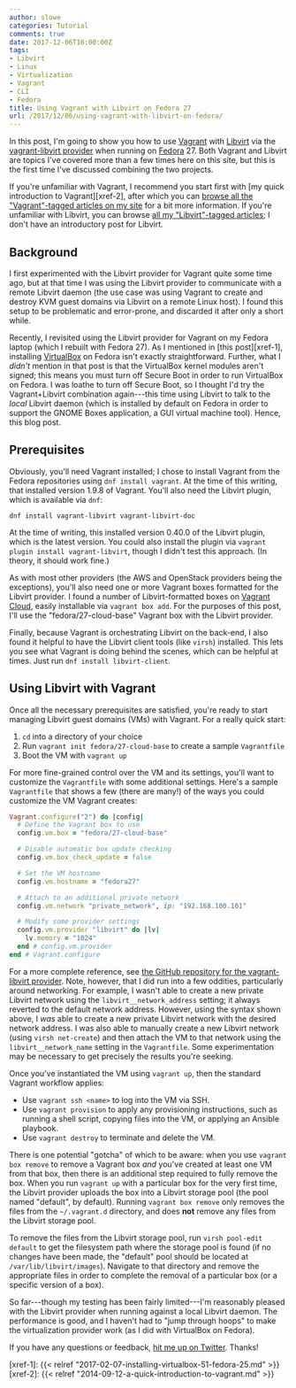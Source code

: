 ```yaml
---
author: slowe
categories: Tutorial
comments: true
date: 2017-12-06T16:00:00Z
tags:
- Libvirt
- Linux
- Virtualization
- Vagrant
- CLI
- Fedora
title: Using Vagrant with Libvirt on Fedora 27
url: /2017/12/06/using-vagrant-with-libvirt-on-fedora/
---
```


In this post, I'm going to show you how to use [Vagrant][link-2] with [Libvirt][link-3] via the [vagrant-libvirt provider][link-1] when running on [Fedora][link-7] 27. Both Vagrant and Libvirt are topics I've covered more than a few times here on this site, but this is the first time I've discussed combining the two projects.<!--more-->

If you're unfamiliar with Vagrant, I recommend you start first with [my quick introduction to Vagrant][xref-2], after which you can [browse all the "Vagrant"-tagged articles on my site][link-4] for a bit more information. If you're unfamiliar with Libvirt, you can browse [all my "Libvirt"-tagged articles][link-5]; I don't have an introductory post for Libvirt.

## Background

I first experimented with the Libvirt provider for Vagrant quite some time ago, but at that time I was using the Libvirt provider to communicate with a remote Libvirt daemon (the use case was using Vagrant to create and destroy KVM guest domains via Libvirt on a remote Linux host). I found this setup to be problematic and error-prone, and discarded it after only a short while.

Recently, I revisited using the Libvirt provider for Vagrant on my Fedora laptop (which I rebuilt with Fedora 27). As I mentioned in [this post][xref-1], installing [VirtualBox][link-8] on Fedora isn't exactly straightforward. Further, what I _didn't_ mention in that post is that the VirtualBox kernel modules aren't signed; this means you must turn off Secure Boot in order to run VirtualBox on Fedora. I was loathe to turn off Secure Boot, so I thought I'd try the Vagrant+Libvirt combination again---this time using Libvirt to talk to the _local_ Libvirt daemon (which is installed by default on Fedora in order to support the GNOME Boxes application, a GUI virtual machine tool). Hence, this blog post.

## Prerequisites

Obviously, you'll need Vagrant installed; I chose to install Vagrant from the Fedora repositories using `dnf install vagrant`. At the time of this writing, that installed version 1.9.8 of Vagrant. You'll also need the Libvirt plugin, which is  available via `dnf`:

    dnf install vagrant-libvirt vagrant-libvirt-doc

At the time of writing, this installed version 0.40.0 of the Libvirt plugin, which is the latest version. You could also install the plugin via `vagrant plugin install vagrant-libvirt`, though I didn't test this approach. (In theory, it should work fine.)

As with most other providers (the AWS and OpenStack providers being the exceptions), you'll also need one or more Vagrant boxes formatted for the Libvirt provider. I found a number of Libvirt-formatted boxes on [Vagrant Cloud][link-6], easily installable via `vagrant box add`. For the purposes of this post, I'll use the "fedora/27-cloud-base" Vagrant box with the Libvirt provider.

Finally, because Vagrant is orchestrating Libvirt on the back-end, I also found it helpful to have the Libvirt client tools (like `virsh`) installed. This lets you see what Vagrant is doing behind the scenes, which can be helpful at times. Just run `dnf install libvirt-client`.

## Using Libvirt with Vagrant

Once all the necessary prerequisites are satisfied, you're ready to start managing Libvirt guest domains (VMs) with Vagrant. For a really quick start:

1. `cd` into a directory of your choice
2. Run `vagrant init fedora/27-cloud-base` to create a sample `Vagrantfile`
3. Boot the VM with `vagrant up`

For more fine-grained control over the VM and its settings, you'll want to customize the `Vagrantfile` with some additional settings. Here's a sample `Vagrantfile` that shows a few (there are many!) of the ways you could customize the VM Vagrant creates:

```ruby
Vagrant.configure("2") do |config|
  # Define the Vagrant box to use
  config.vm.box = "fedora/27-cloud-base"

  # Disable automatic box update checking
  config.vm.box_check_update = false

  # Set the VM hostname
  config.vm.hostname = "fedora27"

  # Attach to an additional private network
  config.vm.network "private_network", ip: "192.168.100.101"

  # Modify some provider settings
  config.vm.provider "libvirt" do |lv|
    lv.memory = "1024"
  end # config.vm.provider
end # Vagrant.configure
```

For a more complete reference, see [the GitHub repository for the vagrant-libvirt provider][link-1]. Note, however, that I did run into a few oddities, particularly around networking. For example, I wasn't able to create a new private Libvirt network using the `libvirt__network_address` setting; it always reverted to the default network address. However, using the syntax shown above, I _was_ able to create a new private Libvirt network with the desired network address. I was also able to manually create a new Libvirt network (using `virsh net-create`) and then attach the VM to that network using the `libvirt__network_name` setting in the `Vagrantfile`. Some experimentation may be necessary to get precisely the results you're seeking.

Once you've instantiated the VM using `vagrant up`, then the standard Vagrant workflow applies:

* Use `vagrant ssh <name>` to log into the VM via SSH.
* Use `vagrant provision` to apply any provisioning instructions, such as running a shell script, copying files into the VM, or applying an Ansible playbook.
* Use `vagrant destroy` to terminate and delete the VM.

There is one potential "gotcha" of which to be aware: when you use `vagrant box remove` to remove a Vagrant box _and_ you've created at least one VM from that box, then there is an additional step required to fully remove the box. When you run `vagrant up` with a particular box for the very first time, the Libvirt provider uploads the box into a Libvirt storage pool (the pool named "default", by default). Running `vagrant box remove` only removes the files from the `~/.vagrant.d` directory, and does **not** remove any files from the Libvirt storage pool.

To remove the files from the Libvirt storage pool, run `virsh pool-edit default` to get the filesystem path where the storage pool is found (if no changes have been made, the "default" pool should be located at `/var/lib/libvirt/images`). Navigate to that directory and remove the appropriate files in order to complete the removal of a particular box (or a specific version of a box).

So far---though my testing has been fairly limited---I'm reasonably pleased with the Libvirt provider when running against a local Libvirt daemon. The performance is good, and I haven't had to "jump through hoops" to make the virtualization provider work (as I did with VirtualBox on Fedora).

If you have any questions or feedback, [hit me up on Twitter][link-9]. Thanks!



[link-1]: https://github.com/vagrant-libvirt/vagrant-libvirt
[link-2]: https://www.vagrantup.com/
[link-3]: http://libvirt.org/
[link-4]: /tags/vagrant/
[link-5]: /tags/libvirt/
[link-6]: https://app.vagrantup.com/boxes/search
[link-7]: https://getfedora.org/
[link-8]: https://www.virtualbox.org/
[link-9]: https://twitter.com/scott_lowe
[xref-1]: {{< relref "2017-02-07-installing-virtualbox-51-fedora-25.md" >}}
[xref-2]: {{< relref "2014-09-12-a-quick-introduction-to-vagrant.md" >}}

